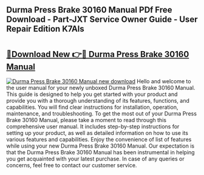 ## Durma Press Brake 30160 Manual PDf Free Download - Part-JXT Service Owner Guide - User Repair Edition K7Als

# <h2><a href="http://bc77950.oget.top/?id=Durma+Press+Brake+30160+Manual">🔗Download New 👉🔴 Durma Press Brake 30160 Manual</a></h2>

[![Durma Press Brake 30160 Manual new download](https://i.imgur.com/5g1atiW.png)](http://bc77950.oget.top/?id=Durma+Press+Brake+30160+Manual)
Hello and welcome to the user manual for your newly unboxed Durma Press Brake 30160 Manual. This guide is designed to help you get started with your product and provide you with a thorough understanding of its features, functions, and capabilities. You will find clear instructions for installation, operation, maintenance, and troubleshooting. To get the most out of your Durma Press Brake 30160 Manual, please take a moment to read through this comprehensive user manual. It includes step-by-step instructions for setting up your product, as well as detailed information on how to use its various features and capabilities. Enjoy the convenience of list of features while using your new Durma Press Brake 30160 Manual. Our expectation is that the Durma Press Brake 30160 Manual has been instrumental in helping you get acquainted with your latest purchase. In case of any queries or concerns, feel free to contact our customer service.
